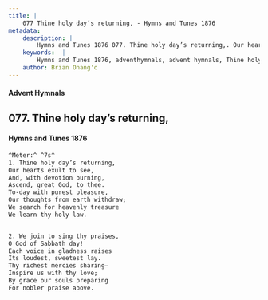 ```yaml
---
title: |
    077 Thine holy day’s returning, - Hymns and Tunes 1876
metadata:
    description: |
        Hymns and Tunes 1876 077. Thine holy day’s returning,. Our hearts exult to see, And, with devotion burning, Ascend, great God, to thee. To-day with purest pleasure, Our thoughts from earth withdraw; We search for heavenly treasure We learn thy holy law. 
    keywords:  |
        Hymns and Tunes 1876, adventhymnals, advent hymnals, Thine holy day’s returning,, Our hearts exult to see,, 
    author: Brian Onang'o
---
```


#### Advent Hymnals
## 077. Thine holy day’s returning,
####  Hymns and Tunes 1876

```txt
^Meter:^ ^7s^
1. Thine holy day’s returning,
Our hearts exult to see,
And, with devotion burning,
Ascend, great God, to thee.
To-day with purest pleasure,
Our thoughts from earth withdraw;
We search for heavenly treasure
We learn thy holy law.


2. We join to sing thy praises,
O God of Sabbath day!
Each voice in gladness raises 
Its loudest, sweetest lay. 
Thy richest mercies sharing— 
Inspire us with thy love;
By grace our souls preparing 
For nobler praise above.
```